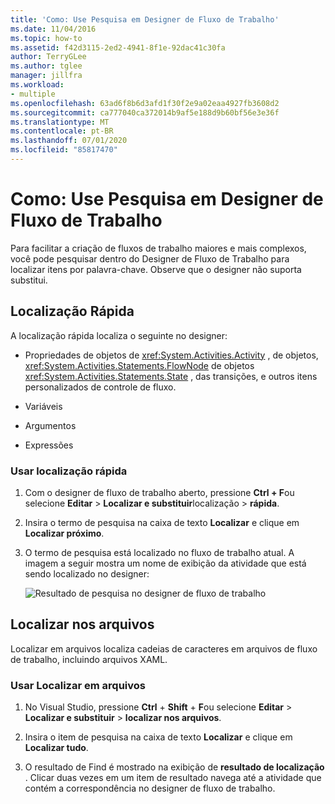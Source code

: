 ```yaml
---
title: 'Como: Use Pesquisa em Designer de Fluxo de Trabalho'
ms.date: 11/04/2016
ms.topic: how-to
ms.assetid: f42d3115-2ed2-4941-8f1e-92dac41c30fa
author: TerryGLee
ms.author: tglee
manager: jillfra
ms.workload:
- multiple
ms.openlocfilehash: 63ad6f8b6d3afd1f30f2e9a02eaa4927fb3608d2
ms.sourcegitcommit: ca777040ca372014b9af5e188d9b60bf56e3e36f
ms.translationtype: MT
ms.contentlocale: pt-BR
ms.lasthandoff: 07/01/2020
ms.locfileid: "85817470"
---
```

# <a name="how-to-use-search-in-the-workflow-designer"></a>Como: Use Pesquisa em Designer de Fluxo de Trabalho

Para facilitar a criação de fluxos de trabalho maiores e mais complexos, você pode pesquisar dentro do Designer de Fluxo de Trabalho para localizar itens por palavra-chave. Observe que o designer não suporta substitui.

## <a name="quick-find"></a>Localização Rápida

A localização rápida localiza o seguinte no designer:

- Propriedades de objetos de <xref:System.Activities.Activity> , de objetos, <xref:System.Activities.Statements.FlowNode> de objetos <xref:System.Activities.Statements.State> , das transições, e outros itens personalizados de controle de fluxo.

- Variáveis

- Argumentos

- Expressões

### <a name="use-quick-find"></a>Usar localização rápida

1. Com o designer de fluxo de trabalho aberto, pressione **Ctrl + F**ou selecione **Editar**  >  **Localizar e substituir**localização  >  **rápida**.

2. Insira o termo de pesquisa na caixa de texto **Localizar** e clique em **Localizar próximo**.

3. O termo de pesquisa está localizado no fluxo de trabalho atual. A imagem a seguir mostra um nome de exibição da atividade que está sendo localizado no designer:

   ![Resultado de pesquisa no designer de fluxo de trabalho](../workflow-designer/media/designersearch.png)

## <a name="find-in-files"></a>Localizar nos arquivos

Localizar em arquivos localiza cadeias de caracteres em arquivos de fluxo de trabalho, incluindo arquivos XAML.

### <a name="use-find-in-files"></a>Usar Localizar em arquivos

1. No Visual Studio, pressione **Ctrl** + **Shift** + **F**ou selecione **Editar**  >  **Localizar e substituir**  >  **localizar nos arquivos**.

2. Insira o item de pesquisa na caixa de texto **Localizar** e clique em **Localizar tudo**.

3. O resultado de Find é mostrado na exibição de **resultado de localização** . Clicar duas vezes em um item de resultado navega até a atividade que contém a correspondência no designer de fluxo de trabalho.